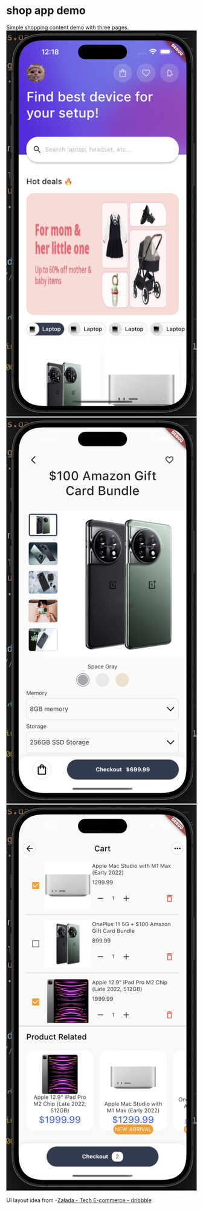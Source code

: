 # shop app demo
Simple shopping content demo with three pages.
![image](https://github.com/lewislee922/shop_app_demo/blob/main/app_images/1.png)
![image](https://github.com/lewislee922/shop_app_demo/blob/main/app_images/2.png)
![image](https://github.com/lewislee922/shop_app_demo/blob/main/app_images/3.png)

UI layout idea from -[Zalada - Tech E-commerce - dribbble](https://dribbble.com/shots/20636111-Zalada-Tech-E-commerce)